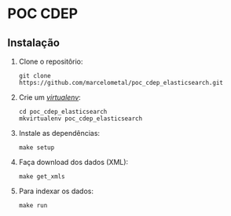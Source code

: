 # POC CDEP

## Instalação

1. Clone o repositôrio:

    ```
    git clone https://github.com/marcelometal/poc_cdep_elasticsearch.git
    ```

2. Crie um [*virtualenv*](http://virtualenvwrapper.readthedocs.org/en/latest/install.html):

    ```
    cd poc_cdep_elasticsearch
    mkvirtualenv poc_cdep_elasticsearch
    ```

3. Instale as dependências:

    ```
    make setup
    ```

4. Faça download dos dados (XML):

    ```
    make get_xmls
    ```
5. Para indexar os dados:

    ```
    make run
    ```
